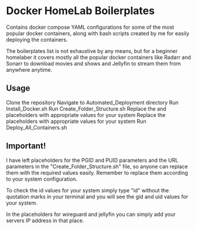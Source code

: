# Docker HomeLab Boilerplates

Contains docker compose YAML configurations for some of the most popular docker containers, along with bash scripts created by me for easily deploying the containers.

The boilerplates list is not exhaustive by any means, but for a beginner homelaber it covers mostly all the popular docker containers like Radarr and Sonarr to download movies and shows and Jellyfin to stream them from anywhere anytime.

## Usage

Clone the repository
Navigate to Automated_Deployment directory
Run Install_Docker.sh
Run Create_Folder_Structure.sh
Replace the <PGID> and <PUID> placeholders with appropriate values for your system
Replace the <Enter URL> placeholders with appropriate values for your system
Run Deploy_All_Containers.sh

## Important!

I have left placeholders for the PGID and PUID parameters and the URL parameters in the "Create_Folder_Structure.sh" file, so anyone can replace them with the required values easily. Remember to replace them according to your system configuration.

To check the id values for your system simply type "id" without the quotation marks in your terminal and you will see the gid and uid values for your system.

In the <Enter URL> placeholders for wireguard and jellyfin you can simply add your servers IP address in that place.